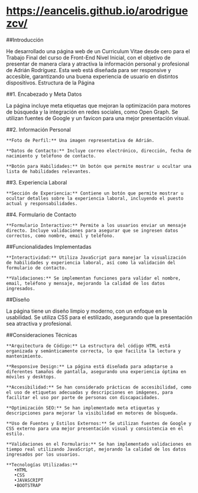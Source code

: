# https://eancelis.github.io/arodriguezcv/

##Introducción

He desarrollado una página web de un Curriculum Vitae desde cero para el Trabajo Final del curso de Front-End Nivel Inicial, con el objetivo de presentar de manera clara y atractiva la información personal y profesional de Adrián Rodríguez. Esta web está diseñada para ser responsive y accesible, garantizando una buena experiencia de usuario en distintos dispositivos.
Estructura de la Página

##1. Encabezado y Meta Datos

La página incluye meta etiquetas que mejoran la optimización para motores de búsqueda y la integración en redes sociales, como Open Graph. Se utilizan fuentes de Google y un favicon para una mejor presentación visual.

##2. Información Personal

    **Foto de Perfil:** Una imagen representativa de Adrián.
    
    **Datos de Contacto:** Incluye correo electrónico, dirección, fecha de nacimiento y teléfono de contacto.
    
    **Botón para Habilidades:** Un botón que permite mostrar u ocultar una lista de habilidades relevantes.

##3. Experiencia Laboral

    **Sección de Experiencia:** Contiene un botón que permite mostrar u ocultar detalles sobre la experiencia laboral, incluyendo el puesto actual y responsabilidades.

##4. Formulario de Contacto

    **Formulario Interactivo:** Permite a los usuarios enviar un mensaje directo. Incluye validaciones para asegurar que se ingresen datos correctos, como nombre, email y teléfono.

##Funcionalidades Implementadas

    **Interactividad:** Utiliza JavaScript para manejar la visualización de habilidades y experiencia laboral, así como la validación del formulario de contacto.
    
    **Validaciones:** Se implementan funciones para validar el nombre, email, teléfono y mensaje, mejorando la calidad de los datos ingresados.

##Diseño

La página tiene un diseño limpio y moderno, con un enfoque en la usabilidad. Se utiliza CSS para el estilizado, asegurando que la presentación sea atractiva y profesional.

##Consideraciones Técnicas

    **Arquitectura de Código:** La estructura del código HTML está organizada y semánticamente correcta, lo que facilita la lectura y mantenimiento.
    
    **Responsive Design:** La página está diseñada para adaptarse a diferentes tamaños de pantalla, asegurando una experiencia óptima en móviles y desktops.
    
    **Accesibilidad:** Se han considerado prácticas de accesibilidad, como el uso de etiquetas adecuadas y descripciones en imágenes, para facilitar el uso por parte de personas con discapacidades.
    
    **Optimización SEO:** Se han implementado meta etiquetas y descripciones para mejorar la visibilidad en motores de búsqueda.
    
    **Uso de Fuentes y Estilos Externos:** Se utilizan fuentes de Google y CSS externo para una mejor presentación visual y consistencia en el estilo.
    
    **Validaciones en el Formulario:** Se han implementado validaciones en tiempo real utilizando JavaScript, mejorando la calidad de los datos ingresados por los usuarios.

    **Tecnologías Utilizadas:**
       •HTML
       •CSS
       •JAVASCRIPT
       •BOOTSTRAP
       

